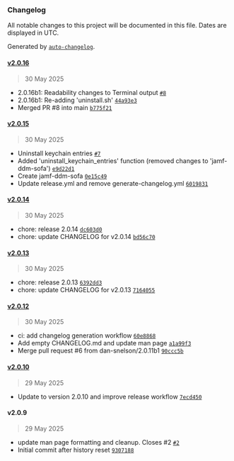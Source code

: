 ### Changelog

All notable changes to this project will be documented in this file. Dates are displayed in UTC.

Generated by [`auto-changelog`](https://github.com/CookPete/auto-changelog).

#### [v2.0.16](https://github.com/robjschroeder/jamf-ddm-sofa-macOS/compare/v2.0.15...v2.0.16)

> 30 May 2025

- 2.0.16b1: Readability changes to Terminal output [`#8`](https://github.com/robjschroeder/jamf-ddm-sofa-macOS/pull/8)
- 2.0.16b1: Re-adding 'uninstall.sh' [`44a93e3`](https://github.com/robjschroeder/jamf-ddm-sofa-macOS/commit/44a93e39d6da3c9fbfcdbc09659c5b5fa86090ad)
- Merged PR #8 into main [`b775f21`](https://github.com/robjschroeder/jamf-ddm-sofa-macOS/commit/b775f21737b13ea00459762fb9ba7993a7a35310)

#### [v2.0.15](https://github.com/robjschroeder/jamf-ddm-sofa-macOS/compare/v2.0.14...v2.0.15)

> 30 May 2025

- Uninstall keychain entries [`#7`](https://github.com/robjschroeder/jamf-ddm-sofa-macOS/pull/7)
- Added 'uninstall_keychain_entries' function (removed changes to 'jamf-ddm-sofa') [`e9d22d1`](https://github.com/robjschroeder/jamf-ddm-sofa-macOS/commit/e9d22d1cc688a48a61d5e78cbcafaa54e5c77aed)
- Create jamf-ddm-sofa [`0e15c49`](https://github.com/robjschroeder/jamf-ddm-sofa-macOS/commit/0e15c49999be854df87f3bb0b83ac84fbf0d7e7c)
- Update release.yml and remove generate-changelog.yml [`6019831`](https://github.com/robjschroeder/jamf-ddm-sofa-macOS/commit/60198316d7b3fb0ceb07f080d42ede8c47815e27)

#### [v2.0.14](https://github.com/robjschroeder/jamf-ddm-sofa-macOS/compare/v2.0.13...v2.0.14)

> 30 May 2025

- chore: release 2.0.14 [`dc603d0`](https://github.com/robjschroeder/jamf-ddm-sofa-macOS/commit/dc603d0b24aff747540bb7799aba2b82cea3f3d8)
- chore: update CHANGELOG for v2.0.14 [`bd56c70`](https://github.com/robjschroeder/jamf-ddm-sofa-macOS/commit/bd56c70fb8d104b04acf94a1a911dc1af8820175)

#### [v2.0.13](https://github.com/robjschroeder/jamf-ddm-sofa-macOS/compare/v2.0.12...v2.0.13)

> 30 May 2025

- chore: release 2.0.13 [`6392dd3`](https://github.com/robjschroeder/jamf-ddm-sofa-macOS/commit/6392dd3ce23899ca806ff1942c647ecc440e5dbf)
- chore: update CHANGELOG for v2.0.13 [`7164055`](https://github.com/robjschroeder/jamf-ddm-sofa-macOS/commit/7164055d3bc469d89d24cbc6773b0492363b1c3d)

#### [v2.0.12](https://github.com/robjschroeder/jamf-ddm-sofa-macOS/compare/v2.0.10...v2.0.12)

> 30 May 2025

- ci: add changelog generation workflow [`60e8868`](https://github.com/robjschroeder/jamf-ddm-sofa-macOS/commit/60e886871a8c9e079a650c062bd41e86a97b57d3)
- Add empty CHANGELOG.md and update man page [`a1a99f3`](https://github.com/robjschroeder/jamf-ddm-sofa-macOS/commit/a1a99f3aef547e521738ff5ae9c21b820e7f7274)
- Merge pull request #6 from dan-snelson/2.0.11b1 [`90ccc5b`](https://github.com/robjschroeder/jamf-ddm-sofa-macOS/commit/90ccc5bda719b156e91963cf5292e23b002d59f7)

#### [v2.0.10](https://github.com/robjschroeder/jamf-ddm-sofa-macOS/compare/v2.0.9...v2.0.10)

> 29 May 2025

- Update to version 2.0.10 and improve release workflow [`7ecd450`](https://github.com/robjschroeder/jamf-ddm-sofa-macOS/commit/7ecd45067a14ebf1cb00a336c48046c11caeb7a4)

#### v2.0.9

> 29 May 2025

- update man page formatting and cleanup. Closes #2 [`#2`](https://github.com/robjschroeder/jamf-ddm-sofa-macOS/issues/2)
- Initial commit after history reset [`9307188`](https://github.com/robjschroeder/jamf-ddm-sofa-macOS/commit/93071887e5ee6d396584873b5be6eb68c082ec2d)

